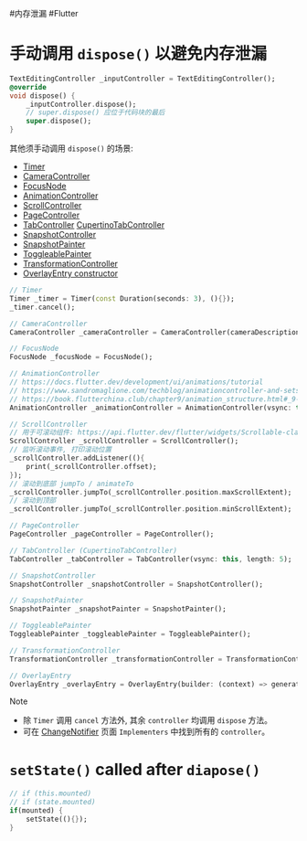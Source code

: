 #内存泄漏 #Flutter 
# 手动调用 `dispose()` 以避免内存泄漏

```dart
TextEditingController _inputController = TextEditingController();
@override
void dispose() {
	_inputController.dispose();
	// super.dispose() 应位于代码块的最后
	super.dispose();
}
```

其他须手动调用 `dispose()` 的场景:

* [Timer](https://api.dart.dev/be/180360/dart-async/Timer-class.html)
* [CameraController](https://pub.dev/documentation/camera/latest/camera/CameraController-class.html)
* [FocusNode](https://api.flutter.dev/flutter/widgets/FocusNode-class.html)
* [AnimationController](https://api.flutter.dev/flutter/animation/AnimationController-class.html)
* [ScrollController](https://api.flutter.dev/flutter/widgets/ScrollController-class.html)
* [PageController](https://api.flutter.dev/flutter/widgets/PageController-class.html)
* [TabController](https://api.flutter.dev/flutter/material/TabController-class.html) [CupertinoTabController](https://api.flutter.dev/flutter/cupertino/CupertinoTabController-class.html)
* [SnapshotController](https://api.flutter.dev/flutter/widgets/SnapshotController-class.html)
* [SnapshotPainter](https://api.flutter.dev/flutter/widgets/SnapshotPainter-class.html)
* [ToggleablePainter](https://api.flutter.dev/flutter/material/ToggleablePainter-class.html)
* [TransformationController](https://api.flutter.dev/flutter/widgets/TransformationController-class.html)
* [OverlayEntry constructor](https://api.flutter.dev/flutter/widgets/OverlayEntry/OverlayEntry.html)

```dart
// Timer
Timer _timer = Timer(const Duration(seconds: 3), (){});
_timer.cancel();

// CameraController
CameraController _cameraController = CameraController(cameraDescription, ResolutionPreset.medium);

// FocusNode
FocusNode _focusNode = FocusNode();

// AnimationController
// https://docs.flutter.dev/development/ui/animations/tutorial
// https://www.sandromaglione.com/techblog/animationcontroller-and-setstate-or-learn-all-about-flutter-animations-part-1
// https://book.flutterchina.club/chapter9/animation_structure.html#_9-2-1-%E5%8A%A8%E7%94%BB%E5%9F%BA%E6%9C%AC%E7%BB%93%E6%9E%84
AnimationController _animationController = AnimationController(vsync: this, duration: const Duration(seconds: 3));

// ScrollController
// 用于可滚动组件: https://api.flutter.dev/flutter/widgets/Scrollable-class.html
ScrollController _scrollController = ScrollController();
// 监听滚动事件, 打印滚动位置
_scrollController.addListener((){
	print(_scrollController.offset);
});
// 滚动到底部 jumpTo / animateTo
_scrollController.jumpTo(_scrollController.position.maxScrollExtent);
// 滚动到顶部
_scrollController.jumpTo(_scrollController.position.minScrollExtent);

// PageController
PageController _pageController = PageController();

// TabController (CupertinoTabController)
TabController _tabController = TabController(vsync: this, length: 5);

// SnapshotController
SnapshotController _snapshotController = SnapshotController();

// SnapshotPainter
SnapshotPainter _snapshotPainter = SnapshotPainter();

// ToggleablePainter
ToggleablePainter _toggleablePainter = ToggleablePainter();

// TransformationController
TransformationController _transformationController = TransformationController();

// OverlayEntry
OverlayEntry _overlayEntry = OverlayEntry(builder: (context) => generateWidget(context));
```

> [!note]
> - 除 `Timer` 调用 `cancel` 方法外, 其余 `controller` 均调用 `dispose` 方法。
> - 可在 [ChangeNotifier](https://api.flutter.dev/flutter/foundation/ChangeNotifier-class.html) 页面 `Implementers` 中找到所有的 `controller`。

# `setState()` called after `diapose()`

```dart
// if (this.mounted)
// if (state.mounted)
if(mounted) {
	setState((){});
}
```